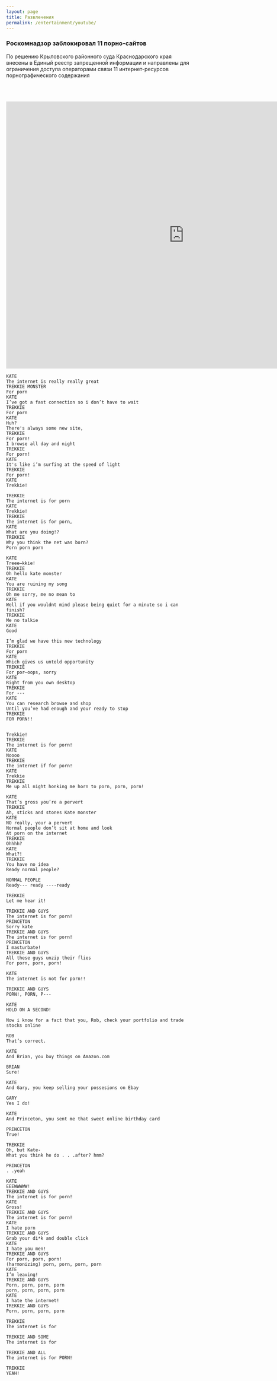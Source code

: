 ```yaml
---
layout: page
title: Развлечения
permalink: /entertainment/youtube/
---
```



### Роскомнадзор заблокировал 11 порно-сайтов


По решению Крыловского районного суда Краснодарского края внесены в Единый реестр запрещенной информации и направлены для ограничения доступа операторами связи 11 интернет-ресурсов порнографического содержания


<br/><br/>

<div align="center">

<iframe width="960" height="720" src="https://www.youtube.com/embed/LTJvdGcb7Fs" frameborder="0" allowfullscreen></iframe>

</div>


    KATE
    The internet is really really great
    TREKKIE MONSTER
    For porn
    KATE
    I’ve got a fast connection so i don’t have to wait
    TREKKIE
    For porn
    KATE
    Huh?
    There's always some new site,
    TREKKIE
    For porn!
    I browse all day and night
    TREKKIE
    For porn!
    KATE
    It's like i’m surfing at the speed of light
    TREKKIE
    For porn!
    KATE
    Trekkie!

    TREKKIE
    The internet is for porn
    KATE
    Trekkie!
    TREKKIE
    The internet is for porn,
    KATE
    What are you doing!?
    TREKKIE
    Why you think the net was born?
    Porn porn porn

    KATE
    Treee—kkie!
    TREKKIE
    Oh hello kate monster
    KATE
    You are ruining my song
    TREKKIE
    Oh me sorry, me no mean to
    KATE
    Well if you wouldnt mind please being quiet for a minute so i can finish?
    TREKKIE
    Me no talkie
    KATE
    Good

    I’m glad we have this new technology
    TREKKIE
    For porn
    KATE
    Which gives us untold opportunity
    TREKKIE
    For por—oops, sorry
    KATE
    Right from you own desktop
    TREKKIE
    For ---
    KATE
    You can research browse and shop
    Until you’ve had enough and your ready to stop
    TREKKIE
    FOR PORN!!


    Trekkie!
    TREKKIE
    The internet is for porn!
    KATE
    Noooo
    TREKKIE
    The internet if for porn!
    KATE
    Trekkie
    TREKKIE
    Me up all night honking me horn to porn, porn, porn!

    KATE
    That’s gross you’re a pervert
    TREKKIE
    Ah, sticks and stones Kate monster
    KATE
    NO really, your a pervert
    Normal people don’t sit at home and look
    At porn on the internet
    TREKKIE
    Ohhhh?
    KATE
    What?!
    TREKKIE
    You have no idea
    Ready normal people?

    NORMAL PEOPLE
    Ready--- ready ----ready

    TREKKIE
    Let me hear it!

    TREKKIE AND GUYS
    The internet is for porn!
    PRINCETON
    Sorry kate
    TREKKIE AND GUYS
    The internet is for porn!
    PRINCETON
    I masturbate!
    TREKKIE AND GUYS
    All these guys unzip their flies
    For porn, porn, porn!

    KATE
    The internet is not for porn!!

    TREKKIE AND GUYS
    PORN!, PORN, P---

    KATE
    HOLD ON A SECOND!

    Now i know for a fact that you, Rob, check your portfolio and trade stocks online

    ROB
    That’s correct.

    KATE
    And Brian, you buy things on Amazon.com

    BRIAN
    Sure!

    KATE
    And Gary, you keep selling your possesions on Ebay

    GARY
    Yes I do!

    KATE
    And Princeton, you sent me that sweet online birthday card

    PRINCETON
    True!

    TREKKIE
    Oh, but Kate-
    What you think he do . . .after? hmm?

    PRINCETON
    . .yeah

    KATE
    EEEWWWWW!
    TREKKIE AND GUYS
    The internet is for porn!
    KATE
    Gross!
    TREKKIE AND GUYS
    The internet is for porn!
    KATE
    I hate porn
    TREKKIE AND GUYS
    Grab your di*k and double click
    KATE
    I hate you men!
    TREKKIE AND GUYS
    For porn, porn, porn!
    (harmonizing) porn, porn, porn, porn
    KATE
    I’m leaving!
    TREKKIE AND GUYS
    Porn, porn, porn, porn
    porn, porn, porn, porn
    KATE
    I hate the internet!
    TREKKIE AND GUYS
    Porn, porn, porn, porn

    TREKKIE
    The internet is for

    TREKKIE AND SOME
    The internet is for

    TREKKIE AND ALL
    The internet is for PORN!

    TREKKIE
    YEAH!
